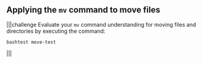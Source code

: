 ## Applying the `mv` command to move files 

|||challenge
Evaluate your `mv` command understanding for moving files and directories by executing the command:

```
bashtest move-test
```

|||